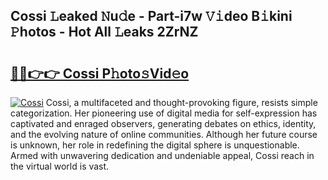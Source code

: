 ## Cossi 𝙻eaked 𝙽u𝚍e - Part-i7w 𝚅𝚒deo B𝚒kini 𝙿hotos - Hot All 𝙻eaks 2ZrNZ

# <h2><a href="http://ld44igc.urlbe.top/?page=Cossi">🔗🔗👉👉 Cossi P𝚑oto𝚜Vid𝚎o</a></h2>

[![Cossi](https://i.imgur.com/eBuTRDB.gif)](http://ld44igc.urlbe.top/?page=Cossi)
Cossi, a multifaceted and thought-provoking figure, resists simple categorization. Her pioneering use of digital media for self-expression has captivated and enraged observers, generating debates on ethics, identity, and the evolving nature of online communities. Although her future course is unknown, her role in redefining the digital sphere is unquestionable. Armed with unwavering dedication and undeniable appeal, Cossi reach in the virtual world is vast.
